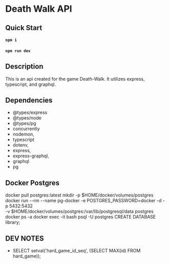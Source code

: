 # Death Walk API

## Quick Start

#### `npm i`

#### `npm run dev`

## Description

This is an api created for the game Death-Walk. It utilizes express, typescript, and graphql.

## Dependencies

- @types/express
- @types/node
- @types/pg
- concurrently
- nodemon,
- typescript    
- dotenv,
- express,
- express-graphql,
- graphql
- pg

## Docker Postgres

docker pull postgres:latest
mkdir -p $HOME/docker/volumes/postgres
docker run --rm --name pg-docker -e POSTGRES_PASSWORD=docker -d -p 5432:5432 \
-v $HOME/docker/volumes/postgres:/var/lib/postgresql/data postgres
docker ps -a
docker exec -it <Container-ID> bash
psql -U postgres
CREATE DATABASE library;

## DEV NOTES

- SELECT setval('hard_game_id_seq', (SELECT MAX(id) FROM hard_game));